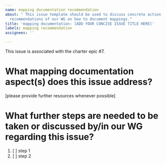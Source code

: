 ```yaml
---
name: mapping documentation recommendation
about: " This issue template should be used to discuss concrete action items regarding
  recommendations of our WG on how to document mappings."
title: 'mapping documentation: [ADD YOUR CONCISE ISSUE TITLE HERE]'
labels: mapping recommendation
assignees: ''

---
```


This issue is associated with the charter epic #7.

# What mapping documentation aspect(s) does this issue address?
[please provide further resources whenever possible]

# What further steps are needed to be taken or discussed by/in our WG regarding this issue?

1. [ ] step 1
2. [ ] step 2
